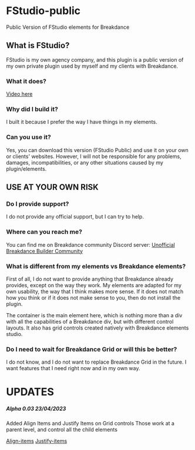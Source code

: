 # FStudio-public

Public Version of FStudio elements for Breakdance

## What is FStudio?

FStudio is my own agency company, and this plugin is a public version of my own private plugin used by myself and my clients with Breakdance.

### What it does?

[Video here](https://sendspark.com/share/6gois2xjh7msh21v)

### Why did I build it?

I built it because I prefer the way I have things in my elements.

### Can you use it?

Yes, you can download this version (FStudio Public) and use it on your own or clients' websites. However, I will not be responsible for any problems, damages, incompatibilities, or any other situations caused by my plugin/elements.

## USE AT YOUR OWN RISK

### Do I provide support?

I do not provide any official support, but I can try to help.

### Where can you reach me?

You can find me on Breakdance community Discord server:
[Unofficial Breakdance Builder Community](https://discord.gg/TYXpjzvShs)

### What is different from my elements vs Breakdance elements?

First of all, I do not want to provide anything that Breakdance already provides, except on the way they work. My elements are adapted for my own usability, the way that I think makes more sense. If it does not match how you think or if it does not make sense to you, then do not install the plugin.

The container is the main element here, which is nothing more than a div with all the capabilities of a Breakdance div, but with different control layouts. It also has grid controls created natively with Breakdance elements studio.

### Do I need to wait for Breakdance Grid or will this be better?

I do not know, and I do not want to replace Breakdance Grid in the future. I want features that I need right now and in my own way.

# UPDATES

##### Alpha 0.03 23/04/2023

Added Align Items and Justify Items on Grid controls
Those work at a parent level, and control all the child elements

[Align-items](https://developer.mozilla.org/en-US/docs/Web/CSS/align-items)
[Justify-items](https://developer.mozilla.org/en-US/docs/Web/CSS/justify-items)
